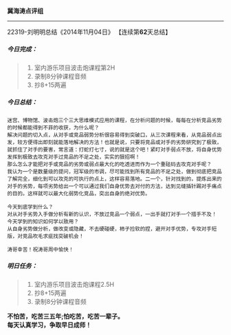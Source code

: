 **冀海涛点评组**

------

22319-刘明明总结《2014年11月04日》
【连续第**62**天总结】

##### __今日完成：__
>1. 室内游乐项目波击炮课程第2H
>2. 录制8分钟课程音频
>3. 抄8+15两遍

##### __今日总结：__
    迷宫、博物馆、波击炮三个三大思维模式应用的课程，在分析问题的时候，每每在分析竞品劣势的时候都能得到不菲的收获，为什么呢？
    解决问题的切入点，从对手或竞品弱势分析很容易得到突破口，从三次课程来看，从竞品弱点出发，较方便得出即刻就能落地解决的方法！也就是说，只要将竞品或对手的劣势研究到了极致，就抓住了对手的要害，常言道：打蛇打七寸，说的就是这个吧！紧盯对手弱点不放，将自身优势发挥到极致去攻克对手过竞品的不足之处，实实的狠招啊！
    那么怎么才能把对手或竞品的劣势或弱点最大化的吃透进而作为一个重砝码去攻克对手呢？
    我认为一个是数量级的提问，冠军级的市调，尽可能找到所有竞品的不足之处，做到彻底把竞品了解完全，细化到可以攻克的可执行的点上，这样容易落地。二一个，针对找到的，提炼出来的对手的劣势，每项劣势给出一个可以通过我们自身优势去对付的方法，达到见缝插针踢对手痛点的目的。这样就可以最大化弱势化竞品，突出自身的绝对优势。

    今天到底学到什么？
    对从对手劣势入手做分析有新的认识，不放过竞品一个弱点，一出手就打对手一个措手不及！
    今天学到的知识如何学以致用？
    从自身劣势做分析，做改变或隐藏，不去硬碰硬，柿子捡软的捏，避开对手优势，专攻对手短版，对竞品吹毛求疵找突破机会！
    
    涛哥幸苦！祝涛哥周中愉快！
##### __明日任务：__
>1. 室内游乐项目波击炮课程2.5H
>2. 抄8+15两遍
>3. 录制8分钟课程音频

**不怕苦，吃苦三五年;怕吃苦，吃苦一辈子。**  
**每天认真学习，争取早日成师！**